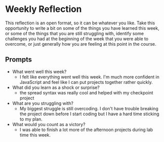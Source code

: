 # Weekly Reflection

This reflection is an open format, so it can be whatever you like. Take this opportunity to write a bit on some of the things you have learned this week, or some of the things that you are still struggling with, identify some challenges you had at the beginning of the week that you were able to overcome, or just generally how you are feeling at this point in the course.

## Prompts

- What went well this week?
  - I felt like everything went well this week. I'm much more confident in JavaScript and feel like I can put projects together rather quickly.
- What did you learn as a shock or surprise?
  - the spread syntax was really cool and helped with my checkpoint project
- What are you struggling with?
  - My biggest struggle is still overcoding. I don't have trouble breaking the project down before I start coding but I have a hard time sticking to my plan.
- What would you count as a victory?
  - I was able to finish a lot more of the afternoon projects during lab time this week.
